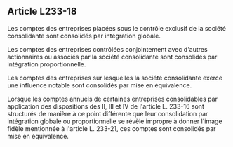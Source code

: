 Article L233-18
----
Les comptes des entreprises placées sous le contrôle exclusif de la société
consolidante sont consolidés par intégration globale.

Les comptes des entreprises contrôlées conjointement avec d'autres actionnaires
ou associés par la société consolidante sont consolidés par intégration
proportionnelle.

Les comptes des entreprises sur lesquelles la société consolidante exerce une
influence notable sont consolidés par mise en équivalence.

Lorsque les comptes annuels de certaines entreprises consolidables par
application des dispositions des II, III et IV de l'article L. 233-16 sont
structurés de manière à ce point différente que leur consolidation par
intégration globale ou proportionnelle se révèle impropre à donner l'image
fidèle mentionnée à l'article L. 233-21, ces comptes sont consolidés par mise en
équivalence.
